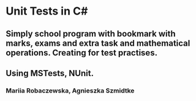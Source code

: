 # Unit Tests in C#

## Simply school program with bookmark with marks, exams and extra task and mathematical operations. Creating for test practises.
## Using MSTests, NUnit.

### Mariia Robaczewska, Agnieszka Szmidtke
